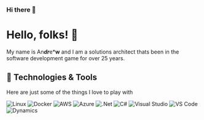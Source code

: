 ### Hi there 👋

<!--
**drwharris/drwharris** is a ✨ _special_ ✨ repository because its `README.md` (this file) appears on your GitHub profile.

Here are some ideas to get you started:

- 🔭 I’m currently working on ...
- 🌱 I’m currently learning ...
- 👯 I’m looking to collaborate on ...
- 🤔 I’m looking for help with ...
- 💬 Ask me about ...
- 📫 How to reach me: ...
- 😄 Pronouns: ...
- ⚡ Fun fact: ...
-->

# Hello, folks! 👋
My name is An***dr***e***w** and I am a solutions architect thats been in the software development game for over 25 years.

## 🔧 Technologies & Tools
Here are just some of the things I love to play with

![Linux](https://img.shields.io/badge/OS-Linux-informational?style=flat&logo=linux&logoColor=white&color=#FCC624)
![Docker](https://img.shields.io/badge/Tools-Docker-informational?style=flat&logo=docker&logoColor=white&color=#2496ED)
![AWS](https://img.shields.io/badge/Platform-AWS-informational?style=flat&logo=amazonaws&logoColor=white&color=#232F3E)
![Azure](https://img.shields.io/badge/Platform-Azure-informational?style=flat&logo=microsoftazure&logoColor=white&color=#0078D4)
![.Net](https://img.shields.io/badge/Tools-.Net-informational?style=flat&logo=dotnet&logoColor=white&color=#512BD4)
![C#](https://img.shields.io/badge/Tools-C%23-informational?style=flat&logo=csharp&logoColor=white&color=#512BD4)
![Visual Studio](https://img.shields.io/badge/Tools-Visual%20Studio-informational?style=flat&logo=visualstudio&logoColor=white&color=#5C2D91)
![VS Code](https://img.shields.io/badge/Tools-VS%20Code-informational?style=flat&logo=visualstudiocode&logoColor=white&color=#007ACC)
![Dynamics](https://img.shields.io/badge/Tools-D365-informational?style=flat&logo=dynamics365&logoColor=white&color=#0B53CE)
